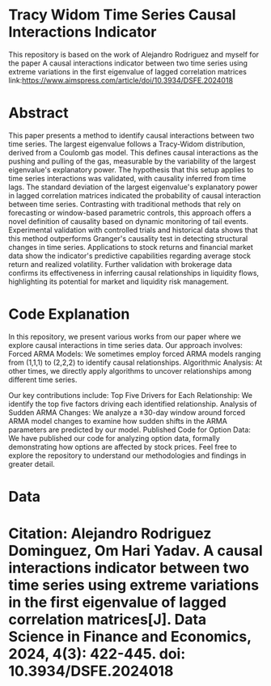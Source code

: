 # Tracy Widom Time Series Causal Interactions Indicator 
This repository is based on the work of Alejandro Rodriguez and myself for the paper A causal interactions indicator between two time series using extreme variations in the first eigenvalue of lagged correlation matrices
link:https://www.aimspress.com/article/doi/10.3934/DSFE.2024018 


# Abstract 
This paper presents a method to identify causal interactions between two time series. The largest eigenvalue follows a Tracy-Widom distribution, derived from a Coulomb gas model. This defines causal interactions as the pushing and pulling of the gas, measurable by the variability of the largest eigenvalue's explanatory power. The hypothesis that this setup applies to time series interactions was validated, with causality inferred from time lags. The standard deviation of the largest eigenvalue's explanatory power in lagged correlation matrices indicated the probability of causal interaction between time series. Contrasting with traditional methods that rely on forecasting or window-based parametric controls, this approach offers a novel definition of causality based on dynamic monitoring of tail events. Experimental validation with controlled trials and historical data shows that this method outperforms Granger's causality test in detecting structural changes in time series. Applications to stock returns and financial market data show the indicator's predictive capabilities regarding average stock return and realized volatility. Further validation with brokerage data confirms its effectiveness in inferring causal relationships in liquidity flows, highlighting its potential for market and liquidity risk management.

# Code Explanation
In this repository, we present various works from our paper where we explore causal interactions in time series data. Our approach involves:
Forced ARMA Models: We sometimes employ forced ARMA models ranging from (1,1,1) to (2,2,2) to identify causal relationships.
Algorithmic Analysis: At other times, we directly apply algorithms to uncover relationships among different time series.

Our key contributions include:
Top Five Drivers for Each Relationship: We identify the top five factors driving each identified relationship.
Analysis of Sudden ARMA Changes: We analyze a ±30-day window around forced ARMA model changes to examine how sudden shifts in the ARMA parameters are predicted by our model.
Published Code for Option Data: We have published our code for analyzing option data, formally demonstrating how options are affected by stock prices.
Feel free to explore the repository to understand our methodologies and findings in greater detail. 

# Data





# Citation: Alejandro Rodriguez Dominguez, Om Hari Yadav. A causal interactions indicator between two time series using extreme variations in the first eigenvalue of lagged correlation matrices[J]. Data Science in Finance and Economics, 2024, 4(3): 422-445. doi: 10.3934/DSFE.2024018
